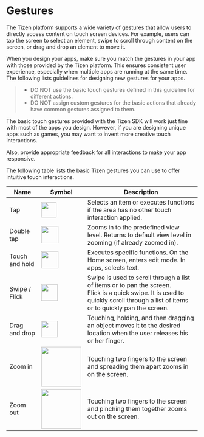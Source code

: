 # Gestures

The Tizen platform supports a wide variety of gestures that allow users to directly access content on touch screen devices. For example, users can tap the screen to select an element, swipe to scroll through content on the screen, or drag and drop an element to move it.

When you design your apps, make sure you match the gestures in your app with those provided by the Tizen platform. This ensures consistent user experience, especially when multiple apps are running at the same time. The following lists guidelines for designing new gestures for your apps.

> -   DO NOT use the basic touch gestures defined in this guideline for different actions.
> -   DO NOT assign custom gestures for the basic actions that already have common gestures assigned to them.

The basic touch gestures provided with the Tizen SDK will work just fine with most of the apps you design. However, if you are designing unique apps such as games, you may want to invent more creative touch interactions.

Also, provide appropriate feedback for all interactions to make your app responsive.

The following table lists the basic Tizen gestures you can use to offer intuitive touch interactions.

  |Name        |     Symbol              |                                   Description|
  |------------|-------------------------|----------------------------------------------|
  |Tap         |  <img src="media/gesture_tap-03.png" width="40px" /> |            Selects an item or executes functions if the area has no other touch interaction applied.|
  |Double tap  |  <img src="media/gesture_double_tab-04.png" width="45px" /> |    Zooms in to the predefined view level. Returns to default view level in zooming (if already zoomed in).|
  |Touch and hold | <img src="media/gesture_double_tab-05-05.png" width="45px" /> |  Executes specific functions. On the Home screen, enters edit mode. In apps, selects text.|
  |Swipe / Flick  | <img src="media/150709_wireframe-07.png" width="43px" /> |       Swipe is used to scroll through a list of items or to pan the screen.<br>                                                                                           Flick is a quick swipe. It is used to quickly scroll through a list of items or to quickly pan the screen.|
  |Drag and drop | <img src="media/gesture_drag_drop-07.png" width="43px" />  |   Touching, holding, and then dragging an object moves it to the desired location when the user releases his or her finger.|
  |Zoom in      |  <img src="media/gesture_zoomin-08.png" width="105px" />  |       Touching two fingers to the screen and spreading them apart zooms in on the screen.|
  |Zoom out     | <img src="media/150709_wireframe-09.png" width="105px" />  |       Touching two fingers to the screen and pinching them together zooms out on the screen.|
